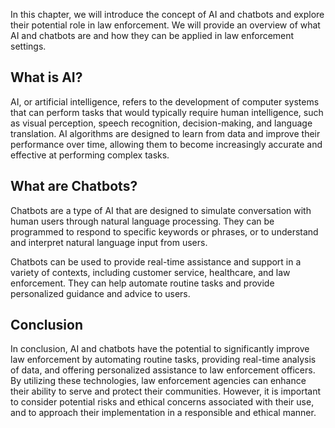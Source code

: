 
In this chapter, we will introduce the concept of AI and chatbots and explore their potential role in law enforcement. We will provide an overview of what AI and chatbots are and how they can be applied in law enforcement settings.

What is AI?
-----------

AI, or artificial intelligence, refers to the development of computer systems that can perform tasks that would typically require human intelligence, such as visual perception, speech recognition, decision-making, and language translation. AI algorithms are designed to learn from data and improve their performance over time, allowing them to become increasingly accurate and effective at performing complex tasks.

What are Chatbots?
------------------

Chatbots are a type of AI that are designed to simulate conversation with human users through natural language processing. They can be programmed to respond to specific keywords or phrases, or to understand and interpret natural language input from users.

Chatbots can be used to provide real-time assistance and support in a variety of contexts, including customer service, healthcare, and law enforcement. They can help automate routine tasks and provide personalized guidance and advice to users.

Conclusion
----------

In conclusion, AI and chatbots have the potential to significantly improve law enforcement by automating routine tasks, providing real-time analysis of data, and offering personalized assistance to law enforcement officers. By utilizing these technologies, law enforcement agencies can enhance their ability to serve and protect their communities. However, it is important to consider potential risks and ethical concerns associated with their use, and to approach their implementation in a responsible and ethical manner.
